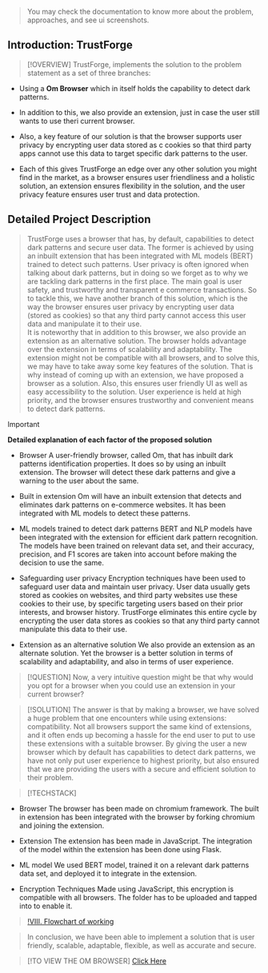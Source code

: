 > You may check the documentation to know more about the problem, approaches, and see ui screenshots.

 ## Introduction: TrustForge 

> [!OVERVIEW]
> TrustForge, implements the solution to the problem statement as a set of three branches:
- Using a **Om Browser** which in itself holds the capability to detect dark patterns.
* In addition to this, we also provide an extension, just in case the user still wants to use theri current browser.
+ Also, a key feature of our solution is that the browser supports user privacy by encrypting user data stored as c cookies so that third party apps cannot use this data to target specific dark patterns to the user.
- Each of this gives TrustForge an edge over any other solution you might find in the market, as a browser ensures user friendliness and a holistic solution, an extension ensures flexibility in the solution, and the user privacy feature ensures user trust and data protection.

## Detailed Project Description 

> TrustForge uses a browser that has, by default, capabilities to detect dark patterns and secure user data. 
> The former is achieved by using an inbuilt extension that has been integrated with ML models (BERT) trained to detect such patterns.
> User privacy is often ignored when talking about dark patterns, but in doing so we forget as to why we are tackling dark patterns in the first place. The main goal is user safety, and trustworthy and transparent e commerce transactions.
> So to tackle this, we have another branch of this solution, which is the way the browser ensures user privacy by encrypting user data (stored as cookies) so that any third party cannot access this user data and manipulate it to their use.  
> It is noteworthy that in addition to this browser, we also provide an extension as an alternative solution. The browser holds advantage over the extension in terms of scalability and adaptability. The extension might not be compatible with all browsers, and to solve this, we may have to take away some key features of the solution. 
> That is why instead of coming up with an extension, we have proposed a browser as a solution. 
> Also, this ensures user friendly UI as well as easy accessibility to the solution. User experience is held at high priority, and the browser ensures trustworthy and convenient means to detect dark patterns.

> [!IMPORTANT]
> **Detailed explanation of each factor of the proposed solution**

- Browser
A user-friendly browser, called Om, that has inbuilt dark patterns identification properties. It does so by using an inbuilt extension. The browser will detect these dark patterns and give a warning to the user about the same. 
* Built in extension
Om will have an inbuilt extension that detects and eliminates dark patterns on e-commerce websites. It has been integrated with ML models to detect these patterns. 
+ ML models trained to detect dark patterns 
BERT and NLP models have been integrated with the extension for efficient dark pattern recognition. The models have been trained on relevant data set, and their accuracy, precision, and F1 scores are taken into account before making the decision to use the same. 
- Safeguarding user privacy 
Encryption techniques have been used to safeguard user data and maintain user privacy. User data usually gets stored as cookies on websites, and third party websites use these cookies to their use, by specific targeting users based on their prior interests, and browser history. TrustForge eliminates this entire cycle by encrypting the user data stores as cookies so that any third party cannot manipulate this data to their use. 
* Extension as an alternative solution 
We also provide an extension as an alternate solution. Yet the browser is a better solution in terms of scalability and adaptability, and also in terms of user experience. 

> [!QUESTION]
> Now, a very intuitive question might be that why would you opt for a browser when you could use an extension in your current browser? 

> [!SOLUTION]
> The answer is that by making a browser, we have solved a huge problem that one encounters while using extensions: compatibility. Not all browsers support the same kind of extensions, and it often ends up becoming a hassle for the end user to put to use these extensions with a suitable browser. 
> By giving the user a new browser which by default has capabilities to detect dark patterns, we have not only put user experience to highest priority, but also ensured that we are providing the users with a secure and efficient solution to their problem. 

> [!TECHSTACK]

- Browser
The browser has been made on chromium framework. The built in extension has been integrated with the browser by forking chromium and joining the extension. 
* Extension
The extension has been made in JavaScript. The integration of the model within the extension has been done using Flask.
+ ML model
We used BERT model,  trained it on a relevant dark patterns data set, and deployed it to integrate in the extension. 
- Encryption Techniques
Made using JavaScript, this encryption is compatible with all browsers. The folder has to be uploaded and tapped into to enable it. 


> [!VIII. Flowchart of working](Screenshot.png)

> In conclusion, we have been able to implement a solution that is user friendly, scalable, adaptable, flexible, as well as accurate and secure.


> [!TO VIEW THE OM BROWSER]
>[Click Here](Om.exe)
